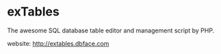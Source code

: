 exTables
========

The awesome SQL database table editor and management script by PHP.

website: http://extables.dbface.com
